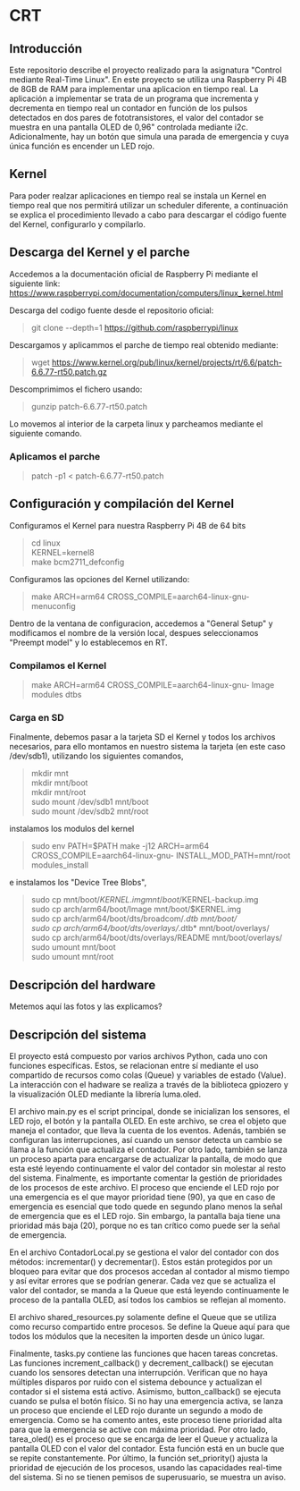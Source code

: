 # CRT
## Introducción
Este repositorio describe el proyecto realizado para la asignatura "Control mediante Real-Time Linux". En este proyecto se utiliza una Raspberry Pi 4B de 8GB de RAM para implementar una aplicacion en tiempo real. La aplicación a implementar se trata de un programa que incrementa y decrementa en tiempo real un contador en función de los pulsos detectados en dos pares de fototransistores, el valor del contador se muestra en una pantalla OLED de 0,96" controlada mediante i2c. Adicionalmente, hay un botón que simula una parada de emergencia y cuya única función es encender un LED rojo.


## Kernel
Para poder realzar aplicaciones en tiempo real se instala un Kernel en tiempo real que nos permitirá utilizar un scheduler diferente, a continuación se explica el procedimiento llevado a cabo para descargar el código fuente del Kernel, configurarlo y compilarlo.  

## Descarga del Kernel y el parche
Accedemos a la documentación oficial de Raspberry Pi mediante el siguiente link:
https://www.raspberrypi.com/documentation/computers/linux_kernel.html

Descarga del codigo fuente desde el repositorio oficial:
>git clone --depth=1 https://github.com/raspberrypi/linux

Descargamos y aplicammos el parche de tiempo real obtenido mediante:
>wget https://www.kernel.org/pub/linux/kernel/projects/rt/6.6/patch-6.6.77-rt50.patch.gz

Descomprimimos el fichero usando:
>gunzip patch-6.6.77-rt50.patch

Lo movemos al interior de la carpeta linux y parcheamos mediante el siguiente comando.

### Aplicamos el parche
>patch -p1 < patch-6.6.77-rt50.patch

## Configuración y compilación del Kernel
Configuramos el Kernel para nuestra Raspberry Pi 4B de 64 bits
>cd linux  
>KERNEL=kernel8  
>make bcm2711_defconfig

Configuramos las opciones del Kernel utilizando:
>make ARCH=arm64 CROSS_COMPILE=aarch64-linux-gnu- menuconfig

Dentro de la ventana de configuracion, accedemos a "General Setup" y modificamos el nombre de la versión local, despues seleccionamos "Preempt model" y lo establecemos en RT.

### Compilamos el Kernel
>make ARCH=arm64 CROSS_COMPILE=aarch64-linux-gnu- Image modules dtbs

### Carga en SD
Finalmente, debemos pasar a la tarjeta SD el Kernel y todos los archivos necesarios, para ello montamos en nuestro sistema la tarjeta (en este caso /dev/sdb1), utilizando los siguientes comandos,

>mkdir mnt  
>mkdir mnt/boot  
>mkdir mnt/root  
>sudo mount /dev/sdb1 mnt/boot  
>sudo mount /dev/sdb2 mnt/root  

instalamos los modulos del kernel

>sudo env PATH=$PATH make -j12 ARCH=arm64 CROSS_COMPILE=aarch64-linux-gnu- INSTALL_MOD_PATH=mnt/root modules_install  

e instalamos los "Device Tree Blobs",

>sudo cp mnt/boot/$KERNEL.img mnt/boot/$KERNEL-backup.img  
>sudo cp arch/arm64/boot/Image mnt/boot/$KERNEL.img  
>sudo cp arch/arm64/boot/dts/broadcom/*.dtb mnt/boot/  
>sudo cp arch/arm64/boot/dts/overlays/*.dtb* mnt/boot/overlays/  
>sudo cp arch/arm64/boot/dts/overlays/README mnt/boot/overlays/  
>sudo umount mnt/boot  
>sudo umount mnt/root

## Descripción del hardware
Metemos aquí las fotos y las explicamos?

## Descripción del sistema
El proyecto está compuesto por varios archivos Python, cada uno con funciones específicas. Estos, se relacionan entre sí mediante el uso compartido de recursos como colas (Queue)
y variables de estado (Value). La interacción con el hadware se realiza a través de la biblioteca gpiozero y la visualización OLED mediante la librería luma.oled.

El archivo main.py es el script principal, donde se inicializan los sensores, el LED rojo, el botón y la pantalla OLED. En este archivo, se crea el objeto que maneja el contador, que lleva
la cuenta de los eventos. Adenás, también se configuran las interrupciones, así cuando un sensor detecta un cambio se llama a la función que actualiza el contador. 
Por otro lado, también se lanza un proceso aparta para encargarse de actualizar la pantalla, de modo que esta esté leyendo continuamente el valor del contador sin molestar al resto del sistema.
Finalmente, es importante comentar la gestión de prioridades de los procesos de este archivo. El proceso que enciende el LED rojo por una emergencia es el que mayor prioridad tiene (90), ya que
en caso de emergencia es esencial que todo quede en segundo plano menos la señal de emergencia que es el LED rojo. Sin embargo, la pantalla baja tiene una prioridad más baja (20), porque no es
tan crítico como puede ser la señal de emergencia.

En el archivo ContadorLocal.py se gestiona el valor del contador con dos métodos: incrementar() y decrementar(). Estos están protegidos por un bloqueo para evitar que dos procesos accedan al
contador al mismo tiempo y así evitar errores que se podrían generar. Cada vez que se actualiza el valor del contador, se manda a la Queue que está leyendo continuamente le proceso de la pantalla
OLED, así todos los cambios se reflejan al momento.

El archivo shared_resources.py solamente define el Queue que se utiliza como recurso compartido entre procesos. Se define la Queue aquí para que todos los módulos que la necesiten la importen
desde un único lugar.

Finalmente, tasks.py contiene las funciones que hacen tareas concretas. Las funciones increment_callback() y decrement_callback() se ejecutan cuando los sensores detectan una interrupción.
Verifican que no haya múltiples disparos por ruido con el sistema debounce y actualizan el contador si el sistema está activo. Asimismo, button_callback() se ejecuta cuando se pulsa el botón físico.
Si no hay una emergencia activa, se lanza un proceso que enciende el LED rojo durante un segundo a modo de emergencia. Como se ha comento antes, este proceso tiene prioridad alta para que la
emergencia se active con máxima prioridad. Por otro lado, tarea_oled() es el proceso que se encarga de leer el Queue y actualiza la pantalla OLED con el valor del contador. Esta función 
está en un bucle que se repite constantemente. Por último, la función set_priority() ajusta la prioridad de ejecución de los procesos, usando las capacidades real-time del sistema. Si no se
tienen pemisos de superusuario, se muestra un aviso.
